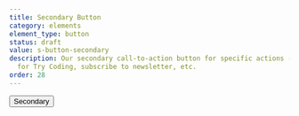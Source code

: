 ```yaml
---
title: Secondary Button
category: elements
element_type: button
status: draft
value: s-button-secondary
description: Our secondary call-to-action button for specific actions - apply, register
  for Try Coding, subscribe to newsletter, etc.
order: 28
---
```

<button class="s-button s-button-secondary">Secondary</button>